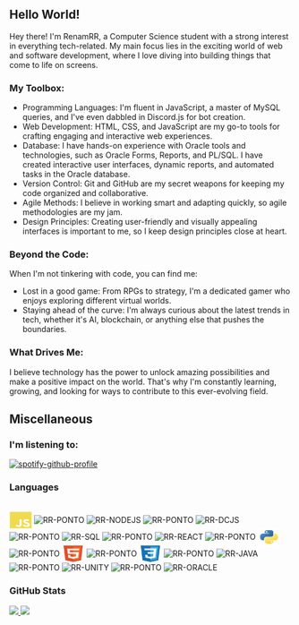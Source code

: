 ## Hello World!

Hey there! I'm RenamRR, a Computer Science student with a strong interest in everything tech-related. My main focus lies in the exciting world of web and software development, where I love diving into building things that come to life on screens.

### My Toolbox:

* Programming Languages: I'm fluent in JavaScript, a master of MySQL queries, and I've even dabbled in Discord.js for bot creation.
* Web Development: HTML, CSS, and JavaScript are my go-to tools for crafting engaging and interactive web experiences.
* Database: I have hands-on experience with Oracle tools and technologies, such as Oracle Forms, Reports, and PL/SQL. I have created interactive user interfaces, dynamic reports, and automated tasks in the Oracle database.
* Version Control: Git and GitHub are my secret weapons for keeping my code organized and collaborative.
* Agile Methods: I believe in working smart and adapting quickly, so agile methodologies are my jam.
* Design Principles: Creating user-friendly and visually appealing interfaces is important to me, so I keep design principles close at heart.
  
### Beyond the Code:

When I'm not tinkering with code, you can find me:

* Lost in a good game: From RPGs to strategy, I'm a dedicated gamer who enjoys exploring different virtual worlds.
* Staying ahead of the curve: I'm always curious about the latest trends in tech, whether it's AI, blockchain, or anything else that pushes the boundaries.
  
### What Drives Me:

I believe technology has the power to unlock amazing possibilities and make a positive impact on the world. That's why I'm constantly learning, growing, and looking for ways to contribute to this ever-evolving field.


## Miscellaneous

### I'm listening to:
[![spotify-github-profile](https://spotify-github-profile.vercel.app/api/view?uid=22fmh6duca4m4rkmo7dpff3wi&cover_image=true&theme=novatorem&show_offline=true&background_color=121212&interchange=false&bar_color=53b14f&bar_color_cover=false)](https://github.com/kittinan/spotify-github-profile)

### Languages 
  
<div style="display: inline_block"><br>
  <img align="center" alt="RR-Js" height="30" width="40" src="https://raw.githubusercontent.com/devicons/devicon/master/icons/javascript/javascript-plain.svg">
  <img align="center" alt="RR-PONTO" height="30" width="30" src="https://cdn.discordapp.com/emojis/1079773702218072074.webp?size=80&quality=lossless">
  <img align="center" alt="RR-NODEJS" height="30" width="40" src="https://cdn.jsdelivr.net/gh/devicons/devicon@latest/icons/nodejs/nodejs-original-wordmark.svg">
  <img align="center" alt="RR-PONTO" height="30" width="30" src="https://cdn.discordapp.com/emojis/1079773702218072074.webp?size=80&quality=lossless">
  <img align="center" alt="RR-DCJS" height="30" width="40" src="https://cdn.jsdelivr.net/gh/devicons/devicon@latest/icons/discordjs/discordjs-plain.svg">
  <img align="center" alt="RR-PONTO" height="30" width="30" src="https://cdn.discordapp.com/emojis/1079773702218072074.webp?size=80&quality=lossless">
  <img align="center" alt="RR-SQL" height="30" width="40" src="https://cdn.jsdelivr.net/gh/devicons/devicon/icons/mysql/mysql-plain-wordmark.svg">
  <img align="center" alt="RR-PONTO" height="30" width="30" src="https://cdn.discordapp.com/emojis/1079773702218072074.webp?size=80&quality=lossless">
  <img align="center" alt="RR-REACT" height="30" width="40" src="https://cdn.jsdelivr.net/gh/devicons/devicon@latest/icons/react/react-original.svg">
  <img align="center" alt="RR-PONTO" height="30" width="30" src="https://cdn.discordapp.com/emojis/1079773702218072074.webp?size=80&quality=lossless">
  <img align="center" alt="RR-Python" height="30" width="40" src="https://raw.githubusercontent.com/devicons/devicon/master/icons/python/python-original.svg">
  <img align="center" alt="RR-PONTO" height="30" width="30" src="https://cdn.discordapp.com/emojis/1079773702218072074.webp?size=80&quality=lossless">
  <img align="center" alt="RR-HTML" height="30" width="40" src="https://raw.githubusercontent.com/devicons/devicon/master/icons/html5/html5-original.svg">
  <img align="center" alt="RR-PONTO" height="30" width="30" src="https://cdn.discordapp.com/emojis/1079773702218072074.webp?size=80&quality=lossless">
  <img align="center" alt="RR-CSS" height="30" width="40" src="https://raw.githubusercontent.com/devicons/devicon/master/icons/css3/css3-original.svg">
  <img align="center" alt="RR-PONTO" height="30" width="30" src="https://cdn.discordapp.com/emojis/1079773702218072074.webp?size=80&quality=lossless">
  <img align="center" alt="RR-JAVA" height="30" width="40" src="https://cdn.jsdelivr.net/gh/devicons/devicon/icons/java/java-original.svg">
  <img align="center" alt="RR-PONTO" height="30" width="30" src="https://cdn.discordapp.com/emojis/1079773702218072074.webp?size=80&quality=lossless">
  <img align="center" alt="RR-UNITY" height="30" width="40" src="https://cdn.jsdelivr.net/gh/devicons/devicon/icons/unity/unity-original.svg">
  <img align="center" alt="RR-PONTO" height="30" width="30" src="https://cdn.discordapp.com/emojis/1079773702218072074.webp?size=80&quality=lossless">
  <img align="center" alt="RR-ORACLE" height="30" width="40" src="https://cdn.jsdelivr.net/gh/devicons/devicon@latest/icons/oracle/oracle-original.svg">
</div>

### GitHub Stats

<div>
  <a href="https://github.com/RenamRR">
  <img src="https://github-readme-stats.vercel.app/api?username=RenamRR&show_icons=true&theme=dark&include_all_commits=true&count_private=true&hide_border=true" width="700"/>
  <img src="https://streak-stats.demolab.com?user=RenamRR&theme=dark&hide_border=true" width="700"/>
</div>
